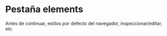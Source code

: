 # Pestaña elements

Antes de continuar, estilos por defecto del navegador, inspeccionar/editar, etc.